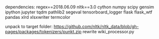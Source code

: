dependencies:
regex==2018.06.09
nltk==3.0
cython
numpy
scipy
gensim
ipython
jupyter
tqdm
pathlib2
segeval
tensorboard_logger
flask
flask_wtf
pandas
xlrd
xlsxwriter
termcolor

unpack to target folder:
https://github.com/nltk/nltk_data/blob/gh-pages/packages/tokenizers/punkt.zip
rewrite wiki_processor.py
